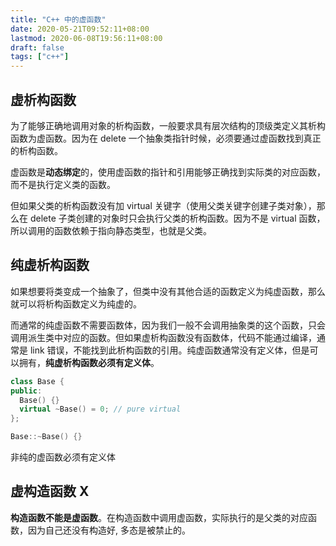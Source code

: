 ```yaml
---
title: "C++ 中的虚函数"
date: 2020-05-21T09:52:11+08:00
lastmod: 2020-06-08T19:56:11+08:00
draft: false
tags: ["c++"]
---
```


<!--more-->

## 虚析构函数

为了能够正确地调用对象的析构函数，一般要求具有层次结构的顶级类定义其析构函数为虚函数。因为在 delete 一个抽象类指针时候，必须要通过虚函数找到真正的析构函数。

虚函数是**动态绑定**的，使用虚函数的指针和引用能够正确找到实际类的对应函数，而不是执行定义类的函数。

但如果父类的析构函数没有加 virtual 关键字（使用父类关键字创建子类对象），那么在 delete 子类创建的对象时只会执行父类的析构函数。因为不是 virtual 函数，所以调用的函数依赖于指向静态类型，也就是父类。

## 纯虚析构函数

如果想要将类变成一个抽象了，但类中没有其他合适的函数定义为纯虚函数，那么就可以将析构函数定义为纯虚的。

而通常的纯虚函数不需要函数体，因为我们一般不会调用抽象类的这个函数，只会调用派生类中对应的函数。但如果虚析构函数没有函数体，代码不能通过编译，通常是 link 错误，不能找到此析构函数的引用。纯虚函数通常没有定义体，但是可以拥有，**纯虚析构函数必须有定义体**。

```cpp
class Base {
public:
  Base() {}
  virtual ~Base() = 0; // pure virtual
};

Base::~Base() {}
```

非纯的虚函数必须有定义体

## 虚构造函数 X

**构造函数不能是虚函数**。在构造函数中调用虚函数，实际执行的是父类的对应函数，因为自己还没有构造好, 多态是被禁止的。
